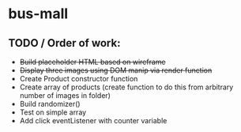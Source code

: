 # bus-mall

## TODO / Order of work: 

- ~~Build placeholder HTML based on wireframe~~
- ~~Display three images using DOM manip via render function~~
- Create Product constructor function
- Create array of products (create function to do this from arbitrary number of images in folder)
- Build randomizer()
- Test on simple array
- Add click eventListener with counter variable

